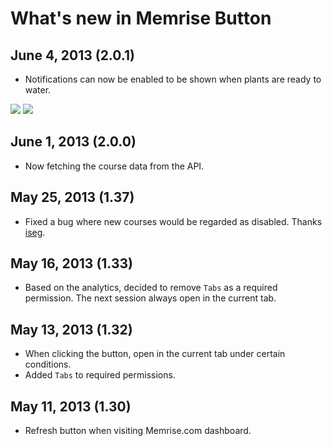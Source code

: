 # What's new in Memrise Button

## June 4, 2013 (2.0.1)

* Notifications can now be enabled to be shown when plants are ready to water.

![](http://raneksi.github.io/memrise-chrome-ext/memrise-notification-windows.png)
![](http://raneksi.github.io/memrise-chrome-ext/memrise-notification-mac.png)

## June 1, 2013 (2.0.0)

* Now fetching the course data from the API.

## May 25, 2013 (1.37)

* Fixed a bug where new courses would be regarded as disabled. Thanks
  [iseg](http://www.memrise.com/user/iseg/).

## May 16, 2013 (1.33)

* Based on the analytics, decided to remove `Tabs` as a required permission.
  The next session always open in the current tab.

## May 13, 2013 (1.32)

* When clicking the button, open in the current tab under certain conditions.
* Added `Tabs` to required permissions.

## May 11, 2013 (1.30)

* Refresh button when visiting Memrise.com dashboard.
